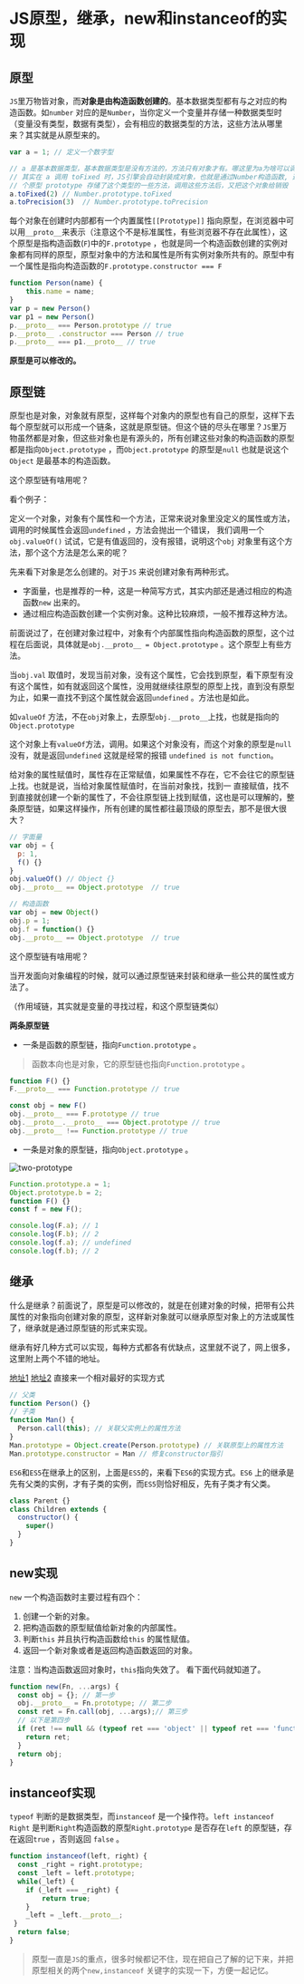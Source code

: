 # JS原型，继承，new和instanceof的实现

## 原型

`JS`里万物皆对象，而**对象是由构造函数创建的**。基本数据类型都有与之对应的构造函数。如`number` 对应的是`Number`，当你定义一个变量并存储一种数据类型时（变量没有类型，数据有类型），会有相应的数据类型的方法，这些方法从哪里来？其实就是从原型来的。

```javascript
var a = 1; // 定义一个数字型

// a 是基本数据类型，基本数据类型是没有方法的，方法只有对象才有。哪这里为a为啥可以调用方法呢？
// 其实在 a 调用 toFixed 时，JS引擎会自动封装成对象，也就是通过Number构造函数, 这个构造函数里有
// 个原型 prototype 存储了这个类型的一些方法，调用这些方法后，又把这个对象给销毁
a.toFixed(2) // Number.prototype.toFixed
a.toPrecision(3)  // Number.prototype.toPrecision
```


每个对象在创建时内部都有一个内置属性`[[Prototype]]` 指向原型，在浏览器中可以用`__proto__`来表示（注意这个不是标准属性，有些浏览器不存在此属性），这个原型是指构造函数(`F`)中的`F.prototype` ，也就是同一个构造函数创建的实例对象都有同样的原型，原型对象中的方法和属性是所有实例对象所共有的。原型中有一个属性是指向构造函数的`F.prototype.constructor === F`

```javascript
function Person(name) {
  	this.name = name;
}
var p = new Person()
var p1 = new Person()
p.__proto__ === Person.prototype // true
p.__proto__ .constructor === Person // true
p.__proto__ === p1.__proto__ // true

```

**原型是可以修改的。**

## 原型链

原型也是对象，对象就有原型，这样每个对象内的原型也有自己的原型，这样下去每个原型就可以形成一个链条，这就是原型链。但这个链的尽头在哪里？`JS`里万物虽然都是对象，但这些对象也是有源头的，所有创建这些对象的构造函数的原型都是指向`Object.prototype` ，而`Object.prototype` 的原型是`null` 也就是说这个`Object` 是最基本的构造函数。

这个原型链有啥用呢？

看个例子：

定义一个对象，对象有个属性和一个方法，正常来说对象里没定义的属性或方法，调用的时候属性会返回`undefined` ，方法会抛出一个错误， 我们调用一个`obj.valueOf()` 试试，它是有值返回的，没有报错，说明这个`obj` 对象里有这个方法，那个这个方法是怎么来的呢？

先来看下对象是怎么创建的。对于`JS` 来说创建对象有两种形式。

- 字面量，也是推荐的一种，这是一种简写方式，其实内部还是通过相应的构造函数`new` 出来的。
- 通过相应构造函数创建一个实例对象。这种比较麻烦，一般不推荐这种方法。

前面说过了，在创建对象过程中，对象有个内部属性指向构造函数的原型，这个过程在后面说，具体就是`obj.__proto__ = Object.prototype` 。这个原型上有些方法。

当`obj.val` 取值时，发现当前对象，没有这个属性，它会找到原型，看下原型有没有这个属性，如有就返回这个属性，没用就继续往原型的原型上找，直到没有原型为止，如果一直找不到这个属性就会返回`undefined` 。方法也是如此。

如`valueOf` 方法，不在`obj`对象上，去原型`obj.__proto__`上找，也就是指向的`Object.prototype`

这个对象上有`valueOf`方法，调用。如果这个对象没有，而这个对象的原型是`null` 没有，就是返回`undefined` 这就是经常的报错 `undefined is not function`。

给对象的属性赋值时，属性存在正常赋值，如果属性不存在，它不会往它的原型链上找。也就是说，当给对象属性赋值时，在当前对象找，找到一 直接赋值，找不到直接就创建一个新的属性了，不会往原型链上找到赋值，这也是可以理解的，整条原型链，如果这样操作，所有创建的属性都往最顶级的原型去，那不是很大很大？

```javascript
// 字面量
var obj = {
  p: 1,
  f() {}
}
obj.valueOf() // Object {}
obj.__proto__ == Object.prototype  // true

// 构造函数
var obj = new Object()
obj.p = 1;
obj.f = function() {}
obj.__proto__ == Object.prototype  // true
```

这个原型链有啥用呢？

当开发面向对象编程的时候，就可以通过原型链来封装和继承一些公共的属性或方法了。

（作用域链，其实就是变量的寻找过程，和这个原型链类似）

**两条原型链**

- 一条是函数的原型链，指向`Function.prototype` 。

> 函数本向也是对象，它的原型链也指向`Function.prototype` 。

```js
function F() {}
F.__proto__ === Function.prototype // true

const obj = new F()
obj.__proto__ === F.prototype // true
obj.__proto__.__proto__ === Object.prototype // true
obj.__proto__ !== Function.prototype // true
```

- 一条是对象的原型链，指向`Object.prototype` 。

![two-prototype](./images/two-prototype.png)

```js
Function.prototype.a = 1;
Object.prototype.b = 2;
function F() {}
const f = new F();

console.log(F.a); // 1
console.log(F.b); // 2 
console.log(f.a); // undefined
console.log(f.b); // 2 
```

## 继承

什么是继承？前面说了，原型是可以修改的，就是在创建对象的时候，把带有公共属性的对象指向创建对象的原型，这样新对象就可以继承原型对象上的方法或属性了，继承就是通过原型链的形式来实现。


继承有好几种方式可以实现，每种方式都各有优缺点，这里就不说了，网上很多，这里附上两个不错的地址。

[地址1](https://www.cnblogs.com/humin/p/4556820.html) [地址2](https://zhuanlan.zhihu.com/p/37735247) 直接来一个相对最好的实现方式

```javascript
// 父类
function Person() {}
// 子类
function Man() {
  Person.call(this); // 关联父实例上的属性方法
}
Man.prototype = Object.create(Person.prototype) // 关联原型上的属性方法
Man.prototype.constructor = Man // 修复constructor指引
```

`ES6`和`ES5`在继承上的区别，上面是`ES5`的，来看下`ES6`的实现方式。`ES6` 上的继承是先有父类的实例，才有子类的实例，而`ES5`则恰好相反，先有子类才有父类。

```javascript
class Parent {}
class Children extends {
  constructor() {
  	super()
  }
}
```



## new实现

`new` 一个构造函数时主要过程有四个：

1. 创建一个新的对象。
2. 把构造函数的原型赋值给新对象的内部属性。
3. 判断`this` 并且执行构造函数给`this` 的属性赋值。
4. 返回一个新对象或者是返回构造函数返回的对象。

注意：当构造函数返回对象时，`this`指向失效了。 看下面代码就知道了。

```javascript
function new(Fn, ...args) {
  const obj = {}; // 第一步
  obj.__proto__ = Fn.prototype; // 第二步
  const ret = Fn.call(obj, ...args);// 第三步
  // 以下是第四步
  if (ret !== null && (typeof ret === 'object' || typeof ret === 'function')) {
  	return ret;
  }
  return obj;
}
```



## instanceof实现

`typeof` 判断的是数据类型，而`instanceof` 是一个操作符。`left instanceof Right` 是判断`Right`构造函数的原型`Right.prototype` 是否存在`left` 的原型链，存在返回`true` ，否则返回 `false` 。

```javascript
function instanceof(left, right) {
  const _right = right.prototype;
  const _left = left.prototype;
  while(_left) {
 	if (_left === _right) {
  		return true;
	} 
    _left = _left.__proto__;
 }
  return false;
}
```



> 原型一直是`JS`的重点，很多时候都记不住，现在把自己了解的记下来，并把原型相关的两个`new,instanceof` 关键字的实现一下，方便一起记忆。
